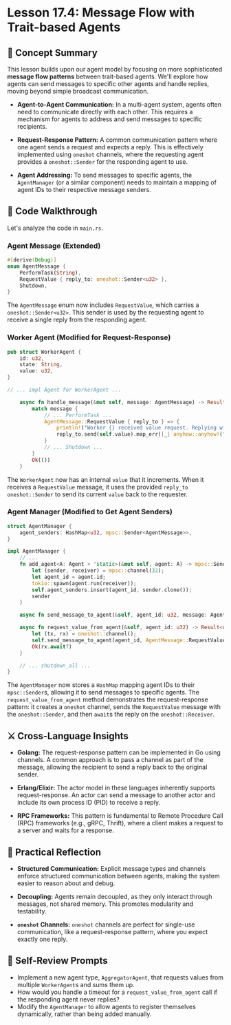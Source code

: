 # Lesson 17.4: Message Flow with Trait-based Agents

## 🧠 Concept Summary

This lesson builds upon our agent model by focusing on more sophisticated **message flow patterns** between trait-based agents. We'll explore how agents can send messages to specific other agents and handle replies, moving beyond simple broadcast communication.

- **Agent-to-Agent Communication:** In a multi-agent system, agents often need to communicate directly with each other. This requires a mechanism for agents to address and send messages to specific recipients.

- **Request-Response Pattern:** A common communication pattern where one agent sends a request and expects a reply. This is effectively implemented using `oneshot` channels, where the requesting agent provides a `oneshot::Sender` for the responding agent to use.

- **Agent Addressing:** To send messages to specific agents, the `AgentManager` (or a similar component) needs to maintain a mapping of agent IDs to their respective message senders.

## 🧩 Code Walkthrough

Let's analyze the code in `main.rs`.

### Agent Message (Extended)

```rust
#[derive(Debug)]
enum AgentMessage {
    PerformTask(String),
    RequestValue { reply_to: oneshot::Sender<u32> },
    Shutdown,
}
```

The `AgentMessage` enum now includes `RequestValue`, which carries a `oneshot::Sender<u32>`. This sender is used by the requesting agent to receive a single reply from the responding agent.

### Worker Agent (Modified for Request-Response)

```rust
pub struct WorkerAgent {
    id: u32,
    state: String,
    value: u32,
}

// ... impl Agent for WorkerAgent ...

    async fn handle_message(&mut self, message: AgentMessage) -> Result<()> {
        match message {
            // ... PerformTask ...
            AgentMessage::RequestValue { reply_to } => {
                println!("Worker {} received value request. Replying with {}.", self.id, self.value);
                reply_to.send(self.value).map_err(|_| anyhow::anyhow!("Failed to send reply"))?;
            }
            // ... Shutdown ...
        }
        Ok(())
    }
```

The `WorkerAgent` now has an internal `value` that it increments. When it receives a `RequestValue` message, it uses the provided `reply_to` `oneshot::Sender` to send its current `value` back to the requester.

### Agent Manager (Modified to Get Agent Senders)

```rust
struct AgentManager {
    agent_senders: HashMap<u32, mpsc::Sender<AgentMessage>>,
}

impl AgentManager {
    // ...
    fn add_agent<A: Agent + 'static>(&mut self, agent: A) -> mpsc::Sender<AgentMessage> {
        let (sender, receiver) = mpsc::channel(32);
        let agent_id = agent.id;
        tokio::spawn(agent.run(receiver));
        self.agent_senders.insert(agent_id, sender.clone());
        sender
    }

    async fn send_message_to_agent(&self, agent_id: u32, message: AgentMessage) -> Result<()> { /* ... */ }

    async fn request_value_from_agent(&self, agent_id: u32) -> Result<u32> {
        let (tx, rx) = oneshot::channel();
        self.send_message_to_agent(agent_id, AgentMessage::RequestValue { reply_to: tx }).await?;
        Ok(rx.await?)
    }

    // ... shutdown_all ...
}
```

The `AgentManager` now stores a `HashMap` mapping agent IDs to their `mpsc::Sender`s, allowing it to send messages to specific agents. The `request_value_from_agent` method demonstrates the request-response pattern: it creates a `oneshot` channel, sends the `RequestValue` message with the `oneshot::Sender`, and then `await`s the reply on the `oneshot::Receiver`.

## ⚔️ Cross-Language Insights

- **Golang:** The request-response pattern can be implemented in Go using channels. A common approach is to pass a channel as part of the message, allowing the recipient to send a reply back to the original sender.

- **Erlang/Elixir:** The actor model in these languages inherently supports request-response. An actor can send a message to another actor and include its own process ID (PID) to receive a reply.

- **RPC Frameworks:** This pattern is fundamental to Remote Procedure Call (RPC) frameworks (e.g., gRPC, Thrift), where a client makes a request to a server and waits for a response.

## 🚀 Practical Reflection

- **Structured Communication:** Explicit message types and channels enforce structured communication between agents, making the system easier to reason about and debug.

- **Decoupling:** Agents remain decoupled, as they only interact through messages, not shared memory. This promotes modularity and testability.

- **`oneshot` Channels:** `oneshot` channels are perfect for single-use communication, like a request-response pattern, where you expect exactly one reply.

## 🧩 Self-Review Prompts

- Implement a new agent type, `AggregatorAgent`, that requests values from multiple `WorkerAgent`s and sums them up.
- How would you handle a timeout for a `request_value_from_agent` call if the responding agent never replies?
- Modify the `AgentManager` to allow agents to register themselves dynamically, rather than being added manually.
